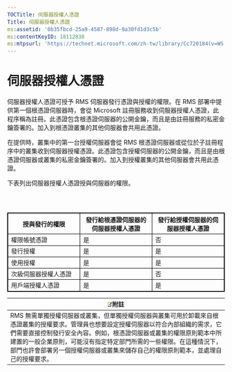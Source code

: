 ```yaml
---
TOCTitle: 伺服器授權人憑證
Title: 伺服器授權人憑證
ms:assetid: '0b35fbcd-25a9-4587-898d-9a30fd1d3c5b'
ms:contentKeyID: 18112838
ms:mtpsurl: 'https://technet.microsoft.com/zh-tw/library/Cc720184(v=WS.10)'
---
```


伺服器授權人憑證
================

伺服器授權人憑證可授予 RMS 伺服器發行憑證與授權的權限。在 RMS 部署中提供第一個根憑證伺服器時，會從 Microsoft 註冊服務收到伺服器授權人憑證，此程序稱為註冊。此憑證包含根憑證伺服器的公開金鑰，而且是由註冊服務的私密金鑰簽署的。加入到根憑證叢集的其他伺服器會共用此憑證。

在提供時，叢集中的第一台授權伺服器會從 RMS 根憑證伺服器或從位於子註冊程序中的叢集收到伺服器授權憑證。此憑證包含授權伺服器的公開金鑰，而且是由根憑證伺服器或叢集的私密金鑰簽署的。加入到授權叢集的其他伺服器會共用此憑證。

下表列出伺服器授權人憑證授與伺服器的權限。

###  

 
<table style="border:1px solid black;">
<colgroup>
<col width="33%" />
<col width="33%" />
<col width="33%" />
</colgroup>
<thead>
<tr class="header">
<th style="border:1px solid black;" >授與發行的權限</th>
<th style="border:1px solid black;" >發行給根憑證伺服器的伺服器授權人憑證</th>
<th style="border:1px solid black;" >發行給授權伺服器的伺服器授權人憑證</th>
</tr>
</thead>
<tbody>
<tr class="odd">
<td style="border:1px solid black;">權限帳號憑證</td>
<td style="border:1px solid black;">是</td>
<td style="border:1px solid black;">否</td>
</tr>
<tr class="even">
<td style="border:1px solid black;">發行授權</td>
<td style="border:1px solid black;">是</td>
<td style="border:1px solid black;">是</td>
</tr>
<tr class="odd">
<td style="border:1px solid black;">使用授權</td>
<td style="border:1px solid black;">是</td>
<td style="border:1px solid black;">是</td>
</tr>
<tr class="even">
<td style="border:1px solid black;">次級伺服器授權人憑證</td>
<td style="border:1px solid black;">是</td>
<td style="border:1px solid black;">否</td>
</tr>
<tr class="odd">
<td style="border:1px solid black;">用戶端授權人憑證</td>
<td style="border:1px solid black;">是</td>
<td style="border:1px solid black;">是</td>
</tr>
</tbody>
</table>
  
| ![](images/Cc720184.note(WS.10).gif)附註                                                                                                                                                                                                                                                                                                      |  
|----------------------------------------------------------------------------------------------------------------------------------------------------------------------------------------------------------------------------------------------------------------------------------------------------------------------------------------------------------------------------|  
| RMS 無需單獨授權伺服器或叢集，但單獨授權伺服器與叢集可用於卸載來自根憑證叢集的授權要求。管理員也想要設定授權伺服器以符合內部組織的需求，它們需要直接控制發行安全內容。例如，根憑證伺服器或叢集的權限原則範本中所建置的一般企業原則，可能沒有指定特定部門所需的一些權限。在這種情況下，部門也許會部署另一個授權伺服器或叢集來儲存自己的權限原則範本，並處理自己的授權要求。 |
